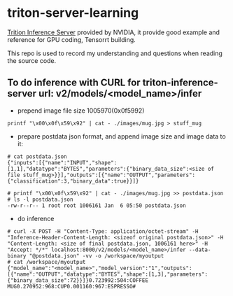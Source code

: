 # triton-server-learning

[Trition Inference Server](https://github.com/triton-inference-server/server) provided by NVIDIA, it provide good example and reference for GPU coding, Tensorrt building.


This repo is used to record my understanding and questions when reading the source code.


## To do inference with CURL for triton-inference-server url: v2/models/<model_name>/infer

* prepend image file size 1005970(0x0f5992)
```
printf "\x00\x0f\x59\x92" | cat - ./images/mug.jpg > stuff_mug
```
* prepare postdata json format, and append image size and image data to it:
```
# cat postdata.json
{"inputs":[{"name":"INPUT","shape":[1,1],"datatype":"BYTES","parameters":{"binary_data_size":<size of file stuff_mug>}}],"outputs":[{"name":"OUTPUT","parameters":{"classification":3,"binary_data":true}}]}

# printf "\x00\x0f\x59\x92" | cat - ./images/mug.jpg >> postdata.json
# ls -l postdata.json
-rw-r--r-- 1 root root 1006161 Jan  6 05:50 postdata.json
```
* do inference
```
# curl -X POST -H "Content-Type: application/octet-stream" -H "Inference-Header-Content-Length: <sizeof original postdata.json>" -H "Content-Length: <size of final postdata.json, 1006161 here>" -H "Accept: */*" localhost:8000/v2/models/<model_name>/infer --data-binary "@postdata.json" -vv -o /workspace/myoutput
# cat /workspace/myoutput
{"model_name":"<model_name>","model_version":"1","outputs":[{"name":"OUTPUT","datatype":"BYTES","shape":[1,3],"parameters":{"binary_data_size":72}}]}0.723992:504:COFFEE MUG0.270952:968:CUP0.001160:967:ESPRESSO#
```
